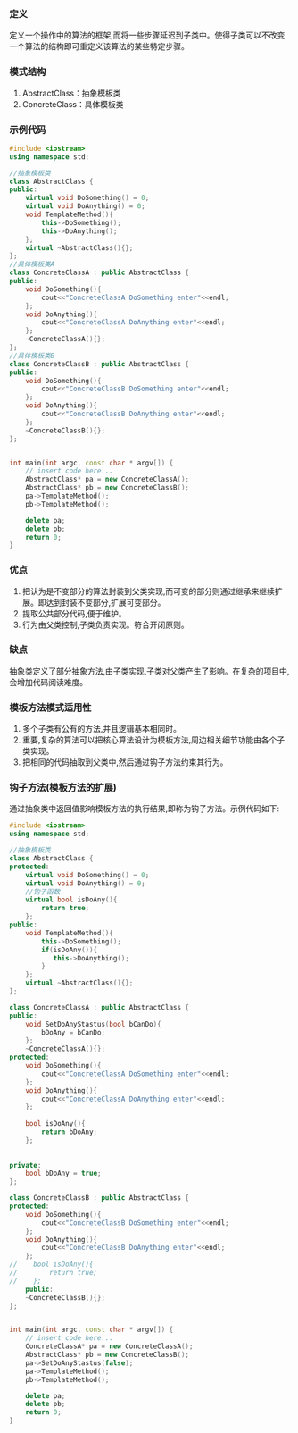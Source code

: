 ### 定义
定义一个操作中的算法的框架,而将一些步骤延迟到子类中。使得子类可以不改变一个算法的结构即可重定义该算法的某些特定步骤。

### 模式结构
1. AbstractClass：抽象模板类
2. ConcreteClass：具体模板类

### 示例代码
```cpp
#include <iostream>
using namespace std;

//抽象模板类
class AbstractClass {
public:
    virtual void DoSomething() = 0;
    virtual void DoAnything() = 0;
    void TemplateMethod(){
        this->DoSomething();
        this->DoAnything();
    };
    virtual ~AbstractClass(){};
};
//具体模板类A
class ConcreteClassA : public AbstractClass {
public:
    void DoSomething(){
        cout<<"ConcreteClassA DoSomething enter"<<endl;
    };
    void DoAnything(){
        cout<<"ConcreteClassA DoAnything enter"<<endl;
    };
    ~ConcreteClassA(){};
};
//具体模板类B
class ConcreteClassB : public AbstractClass {
public:
    void DoSomething(){
        cout<<"ConcreteClassB DoSomething enter"<<endl;
    };
    void DoAnything(){
        cout<<"ConcreteClassB DoAnything enter"<<endl;
    };
    ~ConcreteClassB(){};
};


int main(int argc, const char * argv[]) {
    // insert code here...
    AbstractClass* pa = new ConcreteClassA();
    AbstractClass* pb = new ConcreteClassB();
    pa->TemplateMethod();
    pb->TemplateMethod();

    delete pa;
    delete pb;
    return 0;
}
```

### 优点
1. 把认为是不变部分的算法封装到父类实现,而可变的部分则通过继承来继续扩展。即达到封装不变部分,扩展可变部分。
2. 提取公共部分代码,便于维护。
3. 行为由父类控制,子类负责实现。符合开闭原则。

### 缺点
抽象类定义了部分抽象方法,由子类实现,子类对父类产生了影响。在复杂的项目中,会增加代码阅读难度。

### 模板方法模式适用性
1. 多个子类有公有的方法,并且逻辑基本相同时。
2. 重要,复杂的算法可以把核心算法设计为模板方法,周边相关细节功能由各个子类实现。
3. 把相同的代码抽取到父类中,然后通过钩子方法约束其行为。

### 钩子方法(模板方法的扩展)
通过抽象类中返回值影响模板方法的执行结果,即称为钩子方法。示例代码如下:
```cpp
#include <iostream>
using namespace std;

//抽象模板类
class AbstractClass {
protected:
    virtual void DoSomething() = 0;
    virtual void DoAnything() = 0;
    //钩子函数
    virtual bool isDoAny(){
        return true;
    };
public:
    void TemplateMethod(){
        this->DoSomething();
        if(isDoAny()){
           this->DoAnything();
        }
    };
    virtual ~AbstractClass(){};
};

class ConcreteClassA : public AbstractClass {
public:
    void SetDoAnyStastus(bool bCanDo){
        bDoAny = bCanDo;
    };
    ~ConcreteClassA(){};
protected:
    void DoSomething(){
        cout<<"ConcreteClassA DoSomething enter"<<endl;
    };
    void DoAnything(){
        cout<<"ConcreteClassA DoAnything enter"<<endl;
    };
    
    bool isDoAny(){
        return bDoAny;
    };
    
    
private:
    bool bDoAny = true;
};

class ConcreteClassB : public AbstractClass {
protected:
    void DoSomething(){
        cout<<"ConcreteClassB DoSomething enter"<<endl;
    };
    void DoAnything(){
        cout<<"ConcreteClassB DoAnything enter"<<endl;
    };
//    bool isDoAny(){
//        return true;
//    };
    public:
    ~ConcreteClassB(){};
};


int main(int argc, const char * argv[]) {
    // insert code here...
    ConcreteClassA* pa = new ConcreteClassA();
    AbstractClass* pb = new ConcreteClassB();
    pa->SetDoAnyStastus(false);
    pa->TemplateMethod();
    pb->TemplateMethod();

    delete pa;
    delete pb;
    return 0;
}
```

